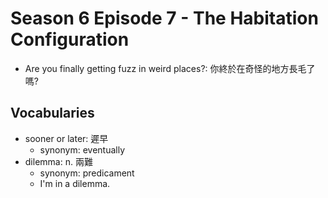 # Season 6 Episode 7 - The Habitation Configuration

- Are you finally getting fuzz in weird places?: 你終於在奇怪的地方長毛了嗎?  

## Vocabularies

- sooner or later: 遲早
  - synonym: eventually
- dilemma: n. 兩難
  - synonym: predicament
  - I'm in a dilemma.
